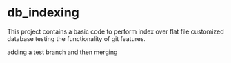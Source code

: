 # db_indexing
This project contains a basic code to perform index over flat file customized database 
testing the functionality of git features.

adding a test branch and then merging
